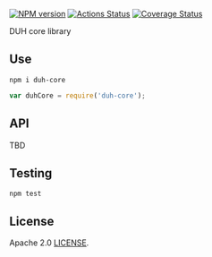 [![NPM version](https://img.shields.io/npm/v/duh-core.svg)](https://www.npmjs.org/package/duh-core)
[![Actions Status](https://github.com/sifive/duh-core/workflows/Tests/badge.svg)](https://github.com/sifive/duh-core/actions)
[![Coverage Status](https://coveralls.io/repos/github/sifive/duh-core/badge.svg?branch=master)](https://coveralls.io/github/sifive/duh-core?branch=master)

DUH core library

## Use

```
npm i duh-core
```

```js
var duhCore = require('duh-core');
```

## API

TBD

## Testing
```
npm test
```

## License
Apache 2.0 [LICENSE](https://github.com/sifive/duh-core/blob/master/LICENSE).
